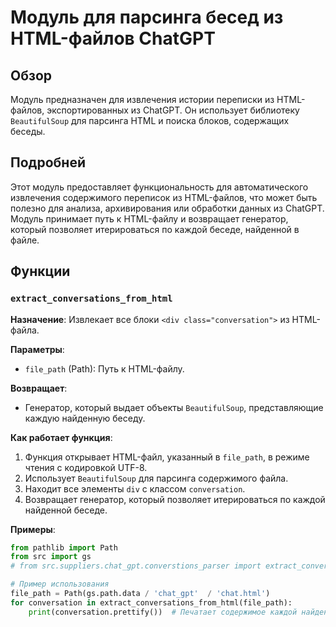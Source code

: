 # Модуль для парсинга бесед из HTML-файлов ChatGPT

## Обзор

Модуль предназначен для извлечения истории переписки из HTML-файлов, экспортированных из ChatGPT. Он использует библиотеку `BeautifulSoup` для парсинга HTML и поиска блоков, содержащих беседы.

## Подробней

Этот модуль предоставляет функциональность для автоматического извлечения содержимого переписок из HTML-файлов, что может быть полезно для анализа, архивирования или обработки данных из ChatGPT.
Модуль принимает путь к HTML-файлу и возвращает генератор, который позволяет итерироваться по каждой беседе, найденной в файле.

## Функции

### `extract_conversations_from_html`

**Назначение**: Извлекает все блоки `<div class="conversation">` из HTML-файла.

**Параметры**:
- `file_path` (Path): Путь к HTML-файлу.

**Возвращает**:
- Генератор, который выдает объекты `BeautifulSoup`, представляющие каждую найденную беседу.

**Как работает функция**:
1. Функция открывает HTML-файл, указанный в `file_path`, в режиме чтения с кодировкой UTF-8.
2. Использует `BeautifulSoup` для парсинга содержимого файла.
3. Находит все элементы `div` с классом `conversation`.
4. Возвращает генератор, который позволяет итерироваться по каждой найденной беседе.

**Примеры**:
```python
from pathlib import Path
from src import gs
# from src.suppliers.chat_gpt.converstions_parser import extract_conversations_from_html

# Пример использования
file_path = Path(gs.path.data / 'chat_gpt'  / 'chat.html')
for conversation in extract_conversations_from_html(file_path):
    print(conversation.prettify())  # Печатает содержимое каждой найденной беседы
```